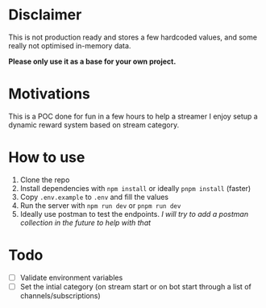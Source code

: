 # Disclaimer

This is not production ready and stores a few hardcoded values, and some really not optimised in-memory data.

**Please only use it as a base for your own project.**

# Motivations

This is a POC done for fun in a few hours to help a streamer I enjoy setup a dynamic reward system based on stream category.

# How to use

1. Clone the repo
2. Install dependencies with `npm install` or ideally `pnpm install` (faster)
3. Copy `.env.example` to `.env` and fill the values
4. Run the server with `npm run dev` or `pnpm run dev`
5. Ideally use postman to test the endpoints. _I will try to add a postman collection in the future to help with that_

# Todo

- [ ] Validate environment variables
- [ ] Set the intial category (on stream start or on bot start through a list of channels/subscriptions)

